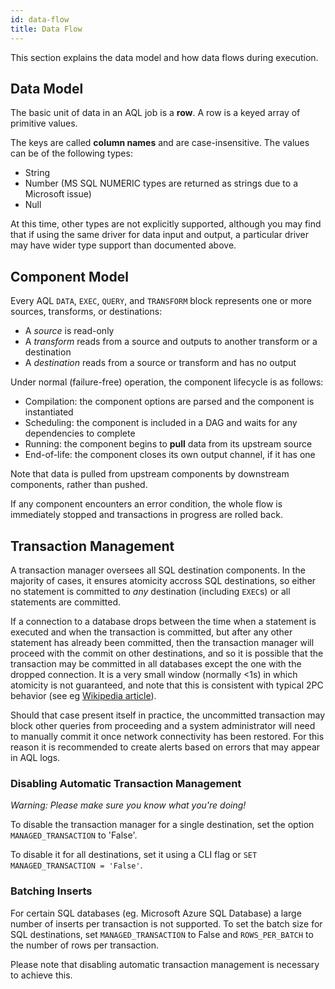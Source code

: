 ```yaml
---
id: data-flow
title: Data Flow
---
```


This section explains the data model and how data flows during execution.

## Data Model

The basic unit of data in an AQL job is a **row**. A row is a keyed array of primitive values.

The keys are called **column names** and are case-insensitive. The values can be of the following types:

* String
* Number (MS SQL NUMERIC types are returned as strings due to a Microsoft issue)
* Null

At this time, other types are not explicitly supported, although you may find that if using the same driver for data input and output, a particular driver may have wider type support than documented above.



## Component Model

Every AQL `DATA`,  `EXEC`, `QUERY`, and `TRANSFORM` block represents one or more sources, transforms, or destinations:

* A *source* is read-only
* A *transform* reads from a source and outputs to another transform or a destination
* A *destination* reads from a source or transform and has no output

Under normal (failure-free) operation, the component lifecycle is as follows:

* Compilation: the component options are parsed and the component is instantiated
* Scheduling: the component is included in a DAG and waits for any dependencies to complete
* Running: the component begins to **pull** data from its upstream source
* End-of-life: the component closes its own output channel, if it has one

Note that data is pulled from upstream components by downstream components, rather than pushed.

If any component encounters an error condition, the whole flow is immediately stopped and transactions in progress are rolled back.


## Transaction Management

A transaction manager oversees all SQL destination components. In the majority of cases, it ensures atomicity accross SQL destinations, so either no statement is committed to *any* destination (including `EXEC`s) or all statements are committed.

If a connection to a database drops between the time when a statement is executed and when the transaction is committed, but after any other statement has already been committed, then the transaction manager will proceed with the commit on other destinations, and so it is possible that the transaction may be committed in all databases except the one with the dropped connection. It is a very small window (normally <1s) in which atomicity is not guaranteed, and note that this is consistent with typical 2PC behavior (see eg [Wikipedia article](https://en.wikipedia.org/wiki/Two-phase_commit_protocol)).
	
Should that case present itself in practice, the uncommitted transaction may block other queries from proceeding and a system administrator will need to manually commit it once network connectivity has been restored. For this reason it is recommended to create alerts based on errors that may appear in AQL logs.

### Disabling Automatic Transaction Management
*Warning: Please make sure you know what you're doing!*

To disable the transaction manager for a single destination, set the option `MANAGED_TRANSACTION` to 'False'.

To disable it for all destinations, set it using a CLI flag or `SET MANAGED_TRANSACTION = 'False'`.

### Batching Inserts

For certain SQL databases (eg. Microsoft Azure SQL Database) a large number of inserts per transaction is not supported. To set the batch size for SQL destinations, set `MANAGED_TRANSACTION` to False and `ROWS_PER_BATCH` to the number of rows per transaction.

Please note that disabling automatic transaction management is necessary to achieve this.